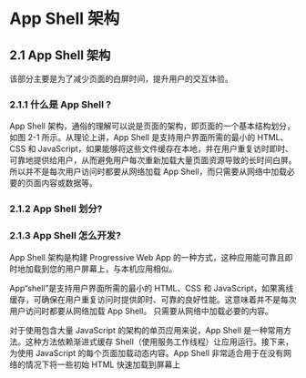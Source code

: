 # App Shell 架构

## 2.1 App Shell 架构

该部分主要是为了减少页面的白屏时间，提升用户的交互体验。

### 2.1.1 什么是 App Shell ?

App Shell 架构，通俗的理解可以说是页面的架构，即页面的一个基本结构划分，如图 2-1 所示。从理论上讲，App Shell 是支持用户界面所需的最小的 HTML、CSS 和 JavaScript，如果能够将这些文件缓存在本地，并在用户重复访时即时、可靠地提供给用户，从而避免用户每次重新加载大量页面资源导致的长时间白屏。所以并不是每次用户访问时都要从网络加载 App Shell，而只需要从网络中加载必要的页面内容或数据等。

### 2.1.2 App Shell 划分?



### 2.1.3 App Shell 怎么开发?

App Shell 架构是构建 Progressive Web App 的一种方式，这种应用能可靠且即时地加载到您的用户屏幕上，与本机应用相似。

App“shell”是支持用户界面所需的最小的 HTML、CSS 和 JavaScript，如果离线缓存，可确保在用户重复访问时提供即时、可靠的良好性能。这意味着并不是每次用户访问时都要从网络加载 App Shell。 只需要从网络中加载必要的内容。

对于使用包含大量 JavaScript 的架构的单页应用来说，App Shell 是一种常用方法。这种方法依赖渐进式缓存 Shell（使用服务工作线程）让应用运行。接下来，为使用 JavaScript 的每个页面加载动态内容。App Shell 非常适合用于在没有网络的情况下将一些初始 HTML 快速加载到屏幕上